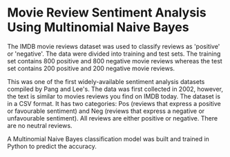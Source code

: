 # Movie Review Sentiment Analysis Using Multinomial Naive Bayes

The IMDB movie reviews dataset was used to classify reviews as 'positive' or 'negative'. The data were divided into training and test sets. The training set contains 800 positive and 800 negative movie reviews whereas the test set contains 200 positive and 200 negative movie reviews. 

This was one of the first widely-available sentiment analysis datasets compiled by Pang and Lee's. The data was first collected in 2002, however, the text is similar to movies reviews you find on IMDB today. The dataset is in a CSV format. It has two categories: Pos (reviews that express a positive or favourable sentiment) and Neg (reviews that express a negative or unfavourable sentiment). All reviews are either positive or negative. There are no neutral reviews.

A Multinomial Naive Bayes classification model was built and trained in Python to predict the accuracy.